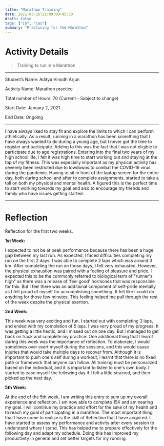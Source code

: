 ```yaml
---
title: "Marathon Training"
date: 2021-08-16T21:09:00+05:30
draft: false
tags: ["ib", "cas"]
summary: "Practicing for the Marathon"
---
```


# Activity Details
> Training to run in a Marathon

---

Student’s Name: Aditya Vinodh Arjun

Activity Name: Marathon practice

Total number of Hours: 70 (Current - Subject to change)

Start Date: January 2, 2021

End Date: Ongoing

---

I have always liked to stay fit and explore the limits to which I can perform athletically. As a result, running in a marathon has been something that I have always wanted to do during a young age, but I never got the time to register and participate. Adding to this was the fact that I was not eligible to participate due to age registrations. Entering into the final two years of my high school life, I felt it was high time to start working out and staying at the top of my fitness. This was especially important as my physical activity has severely been restricted due to lowdowns to combat the COVID-19 virus during the pandemic. Having to sit in front of the laptop screen for the entire day, both during school and after to complete assignments, started to take a toll on both my physical and mental health. A figured this is the perfect time to start working towards my goal and also to encourage my friends and family who have issues getting started.

---

# Reflection

Reflection for the first two weeks.

**1st Week:**

I expected to not be at peak performance because there has been a huge gap between my last run. As expected, I faced difficulties completing my run on the first 2 days. I was able to complete 2 laps which was around 3 km. After completing the run on those days, I felt very exhausted. However, the physical exhaustion was paired with a feeling of pleasure and pride. I expected this to be the commonly referred to biological term of "runner's high" as there was a release of 'feel good' hormones that was responsible for this. But I feel there was an additional component of self-pride mentally as I felt proud of myself for accomplishing something. It felt like I could do anything for those few minutes. This feeling helped me pull through the rest of the week despite the physical exertion.

**2nd Week:**

This week was very exciting and fun. I started out with completing 3 laps, and ended with my completion of 5 laps. I was very proud of my progress. It was getting a little hectic, and I missed out on one day. But I managed to get back on track and complete my practice. One additional thing that I learnt during this week was the importance of reflection. To elaborate, I would sometimes over exert myself during the sessions, and this would cause injuries that would take multiple days to recover from. Although it is important to push one's self during a workout, I learnt that there is no fixed path or framework that anyone can follow. All training must be personalized based on the individual, and it is important to listen to one's own body. I started to ease myself the following day if I felt a little strained, and then picked up the next day.

**5th Week:**

At the end of the 5th week, I am writing this entry to sum up my overall experience and reflection. I am now able to complete 15K and am nearing my goal. I will continue my practice and effort for the sake of my health and to reach my goal of participating in a marathon. The most important thing that I have come to realize is the skill of Reflection that I have acquired. I have started to assess my performance and activity after every session to understand where I stand. This has helped me to prepare effectively for the following day and adapt my schedule. Doing this has improved my productivity in general and set better targets for my running.

